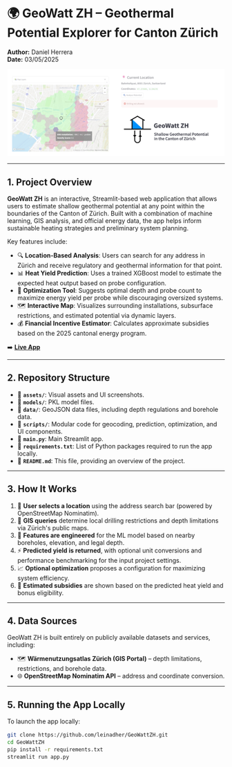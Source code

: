 # 🌍 GeoWatt ZH – Geothermal Potential Explorer for Canton Zürich

**Author:** Daniel Herrera  
**Date:** 03/05/2025  

<img src="assets/banner.png" alt="GeoWatt ZH Banner"/>

---

## 1. Project Overview

**GeoWatt ZH** is an interactive, Streamlit-based web application that allows users to estimate shallow geothermal potential at any point within the boundaries of the Canton of Zürich. Built with a combination of machine learning, GIS analysis, and official energy data, the app helps inform sustainable heating strategies and preliminary system planning.

Key features include:

- 🔍 **Location-Based Analysis**: Users can search for any address in Zürich and receive regulatory and geothermal information for that point.
- 📊 **Heat Yield Prediction**: Uses a trained XGBoost model to estimate the expected heat output based on probe configuration.
- 🎯 **Optimization Tool**: Suggests optimal depth and probe count to maximize energy yield per probe while discouraging oversized systems.
- 🗺️ **Interactive Map**: Visualizes surrounding installations, subsurface restrictions, and estimated potential via dynamic layers.
- 💰 **Financial Incentive Estimator**: Calculates approximate subsidies based on the 2025 cantonal energy program.

➡️ **[Live App](https://geowatt-zh.streamlit.app/)**  

---

## 2. Repository Structure

- 📁 **`assets/`**: Visual assets and UI screenshots.
- 📁 **`models/`**: PKL model files.
- 📁 **`data/`**: GeoJSON data files, including depth regulations and borehole data.
- 📁 **`scripts/`**: Modular code for geocoding, prediction, optimization, and UI components.
- 📄 **`main.py`**: Main Streamlit app.
- 📄 **`requirements.txt`**: List of Python packages required to run the app locally.
- 📄 **`README.md`**: This file, providing an overview of the project.

---

## 3. How It Works

1. 🔎 **User selects a location** using the address search bar (powered by OpenStreetMap Nominatim).
2. 🧮 **GIS queries** determine local drilling restrictions and depth limitations via Zürich's public maps.
3. 🧠 **Features are engineered** for the ML model based on nearby boreholes, elevation, and legal depth.
4. ⚡ **Predicted yield is returned**, with optional unit conversions and performance benchmarking for the input project settings.
5. 📈 **Optional optimization** proposes a configuration for maximizing system efficiency.
6. 💸 **Estimated subsidies** are shown based on the predicted heat yield and bonus eligibility.

---

## 4. Data Sources

GeoWatt ZH is built entirely on publicly available datasets and services, including:

- 🗺️ **Wärmenutzungsatlas Zürich (GIS Portal)** – depth limitations, restrictions, and borehole data.
- 🌐 **OpenStreetMap Nominatim API** – address and coordinate conversion.

---

## 5. Running the App Locally

To launch the app locally:

```bash
git clone https://github.com/leinadher/GeoWattZH.git
cd GeoWattZH
pip install -r requirements.txt
streamlit run app.py
